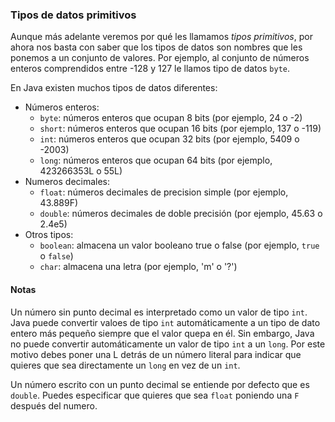 ### Tipos de datos primitivos

Aunque más adelante veremos por qué les llamamos *tipos primitivos*, por ahora nos basta con saber que los tipos de datos son nombres que les ponemos a un conjunto de valores. Por ejemplo, al conjunto de números enteros comprendidos entre -128 y 127 le llamos tipo de datos `byte`.

En Java existen muchos tipos de datos diferentes:

* Números enteros:
  * `byte`: números enteros que ocupan 8 bits (por ejemplo, 24 o -2)
  * `short`: números enteros que ocupan 16 bits (por ejemplo, 137 o -119)
  * `int`: números enteros que ocupan 32 bits (por ejemplo, 5409 o -2003)
  * `long`: números enteros que ocupan 64 bits (por ejemplo, 423266353L o 55L)
* Numeros decimales:
  * `float`: números decimales de precision simple (por ejemplo, 43.889F)
  * `double`: números decimales de doble precisión (por ejemplo, 45.63 o 2.4e5)
* Otros tipos:
  * `boolean`: almacena un valor booleano true o false (por ejemplo, `true` o `false`)
  * `char`: almacena una letra (por ejemplo, 'm' o '?')

#### Notas

Un número sin punto decimal es interpretado como un valor de tipo `int`. Java puede convertir valoes de tipo `int` automáticamente a un tipo de dato entero más pequeño siempre que el valor quepa en él. Sin embargo, Java no puede convertir automáticamente un valor de tipo `int` a un `long`. Por este motivo debes  poner una L detrás de un número literal para indicar que quieres que sea directamente un `long` en vez de un `int`.

Un número escrito con un punto decimal se entiende por defecto que es `double`. Puedes especificar que quieres que sea `float` poniendo una `F` después del numero.
